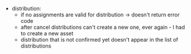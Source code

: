 - distribution:
    - if no assignments are valid for distribution -> doesn't return error code
    - after cancel distributions can't create a new one, ever again - I had to create a new asset
    - distribution that is not confirmed yet doesn't appear in the list of distributions
